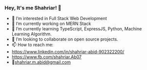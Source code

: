 ### Hey, It's me Shahriar! 👋

- 👀 I’m interested in Full Stack Web Development
- 🔭 I’m currently working on MERN Stack
- 🌱 I’m currently learning TypeScript, ExpressJS, Python, Machine Learning Algorithm.
- 👯 I’m looking to collaborate on open source projects.
- 📫 How to reach me:
- https://www.linkedin.com/in/shahriar-abid-902322200/
- https://www.fb.com/shahriar.Ab07
- 📩shahriar.m.abid@gmail.com
